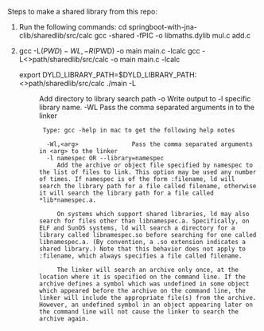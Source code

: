 Steps to make a shared library from this repo: 

1) Run the following commands: 
    cd springboot-with-jna-clib/sharedlib/src/calc
    gcc -shared -fPIC -o libmaths.dylib mul.c add.c

2) gcc -L$(PWD) -WL,-R$(PWD) -o main main.c -lcalc 
    gcc -L<<springboot-with-jna-clib>>path/sharedlib/src/calc  -o main main.c -lcalc 
    
    export DYLD_LIBRARY_PATH=$DYLD_LIBRARY_PATH:<<springboot-with-jna-clib>>path/sharedlib/src/calc
    ./main 
        -L <dir>Add directory to library search path
        -o <file>               Write output to <file>
        -l specific library name. 
        -WL   Pass the comma separated arguments in <arg> to the linker
        
        Type: gcc -help in mac to get the following help notes

         -Wl,<arg>               Pass the comma separated arguments in <arg> to the linker
         -l namespec OR --library=namespec
            Add the archive or object file specified by namespec to the list of files to link. This option may be used any number of times. If namespec is of the form :filename, ld will search the library path for a file called filename, otherwise it will search the library path for a file called *lib*namespec.a.

            On systems which support shared libraries, ld may also search for files other than libnamespec.a. Specifically, on ELF and SunOS systems, ld will search a directory for a library called libnamespec.so before searching for one called libnamespec.a. (By convention, a .so extension indicates a shared library.) Note that this behavior does not apply to :filename, which always specifies a file called filename.

            The linker will search an archive only once, at the location where it is specified on the command line. If the archive defines a symbol which was undefined in some object which appeared before the archive on the command line, the linker will include the appropriate file(s) from the archive. However, an undefined symbol in an object appearing later on the command line will not cause the linker to search the archive again.

       

